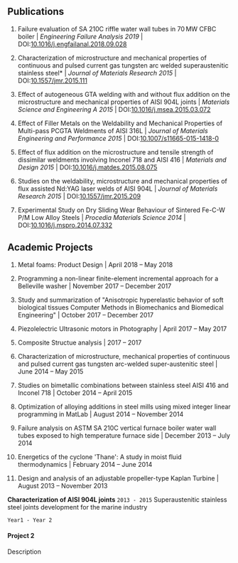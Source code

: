 <!---
No Title
-->

## Publications

1. Failure evaluation of SA 210C riffle water wall tubes in 70 MW CFBC boiler
 | *Engineering Failure Analysis 2019*
 | DOI:<a href="https://doi.org/10.1016/j.engfailanal.2018.09.028" target="_blank">10.1016/j.engfailanal.2018.09.028</a>

2. Characterization of microstructure and mechanical properties of continuous and pulsed current gas tungsten arc welded superaustenitic stainless steel*
 | *Journal of Materials Research 2015*
 | DOI:<a href="https://doi.org/10.1557/jmr.2015.111" target="_blank">10.1557/jmr.2015.111</a>

3. Effect of autogeneous GTA welding with and without flux addition on the microstructure and mechanical properties of AISI 904L joints
 | *Materials Science and Engineering A 2015*
 | DOI:<a href="https://doi.org/10.1016/j.msea.2015.03.072" target="_blank">10.1016/j.msea.2015.03.072</a>

4. Effect of Filler Metals on the Weldability and Mechanical Properties of Multi-pass PCGTA Weldments of AISI 316L
 | *Journal of Materials Engineering and Performance 2015*
 | DOI:<a href="https://doi.org/10.1007/s11665-015-1418-0" target="_blank">10.1007/s11665-015-1418-0</a>

5. Effect of flux addition on the microstructure and tensile strength of dissimilar weldments involving Inconel 718 and AISI 416
 | *Materials and Design 2015*
 | DOI:<a href="https://doi.org/10.1016/j.matdes.2015.08.075" target="_blank">10.1016/j.matdes.2015.08.075</a>

6. Studies on the weldability, microstructure and mechanical properties of flux assisted Nd:YAG laser welds of AISI 904L
 | *Journal of Materials Research 2015*
 | DOI:<a href="https://doi.org/10.1557/jmr.2015.209" target="_blank">10.1557/jmr.2015.209</a>

7. Experimental Study on Dry Sliding Wear Behaviour of Sintered Fe-C-W P/M Low Alloy Steels
 | *Procedia Materials Science 2014*
 | DOI:<a href="https://doi.org/10.1016/j.mspro.2014.07.332" target="_blank">10.1016/j.mspro.2014.07.332</a>

## Academic Projects

1. Metal foams: Product Design
| April 2018 – May 2018

2. Programming a non-linear finite-element incremental approach for a Belleville washer
| November 2017 – December 2017

3. Study and summarization of "Anisotropic hyperelastic behavior of soft biological tissues Computer Methods in Biomechanics and Biomedical Engineering"
| October 2017 – December 2017

4. Piezolelectric Ultrasonic motors in Photography
| April 2017 – May 2017

5. Composite Structue analysis
| 2017 – 2017

6.  Characterization of microstructure, mechanical properties of continuous and pulsed current gas tungsten arc-welded super-austenitic steel
| June 2014 – May 2015

7. Studies on bimetallic combinations between stainless steel AISI 416 and Inconel 718
| October 2014 – April 2015

8. Optimization of alloying additions in steel mills using mixed integer linear programming in MatLab
| August 2014 – November 2014

9. Failure analysis on ASTM SA 210C vertical furnace boiler water wall tubes exposed to high temperature furnace side
| December 2013 – July 2014

10. Energetics of the cyclone 'Thane': A study in moist fluid thermodynamics
| February 2014 – June 2014

11. Design and analysis of an adjustable propeller-type Kaplan Turbine
| August 2013 – November 2013





__Characterization of AISI 904L joints__
`2013 - 2015`
Superaustenitic stainless steel joints development for the marine industry

`Year1 - Year 2`
#### Project 2
Description

